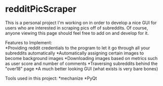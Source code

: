 redditPicScraper
================
This is a personal project I'm working on in order to develop a nice GUI for users who are interested in scraping pics off of subreddits. Of course, anyone viewing this page should feel free to add on and develop for it.
  
Features to Implement:  
*Providing reddit credentials to the program to let it go through all your subreddits automatically
*Automatically assigning certain images to become background images
*Downloading images based on metrics such as user score and number of comments
*Traversing subreddits behind the "over18" page
*A much better looking GUI (what exists is very bare bones)
  
Tools used in this project:
*mechanize
*PyQt

